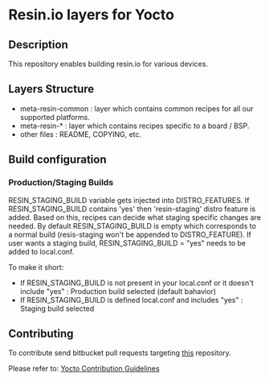 # Resin.io layers for Yocto

## Description
This repository enables building resin.io for various devices.

## Layers Structure
* meta-resin-common : layer which contains common recipes for all our supported platforms.
* meta-resin-* : layer which contains recipes specific to a board / BSP.
* other files : README, COPYING, etc.

## Build configuration

### Production/Staging Builds

RESIN_STAGING_BUILD variable gets injected into DISTRO_FEATURES. If RESIN_STAGING_BUILD contains 'yes' then 'resin-staging' distro feature is added. Based on this, recipes can decide what staging specific changes are needed. By default RESIN_STAGING_BUILD is empty which corresponds to a normal build (resis-staging won't be appended to DISTRO_FEATURE). If user wants a staging build, RESIN_STAGING_BUILD = "yes" needs to be added to local.conf.

To make it short:

* If RESIN_STAGING_BUILD is not present in your local.conf or it doesn't include "yes" : Production build selected (default bahavior)
* If RESIN_STAGING_BUILD is defined local.conf and includes "yes" : Staging build selected

## Contributing

To contribute send bitbucket pull requests targeting [this](https://bitbucket.org/rulemotion/meta-resin) repository.

Please refer to: [Yocto Contribution Guidelines](https://wiki.yoctoproject.org/wiki/Contribution_Guidelines#General_Information)
